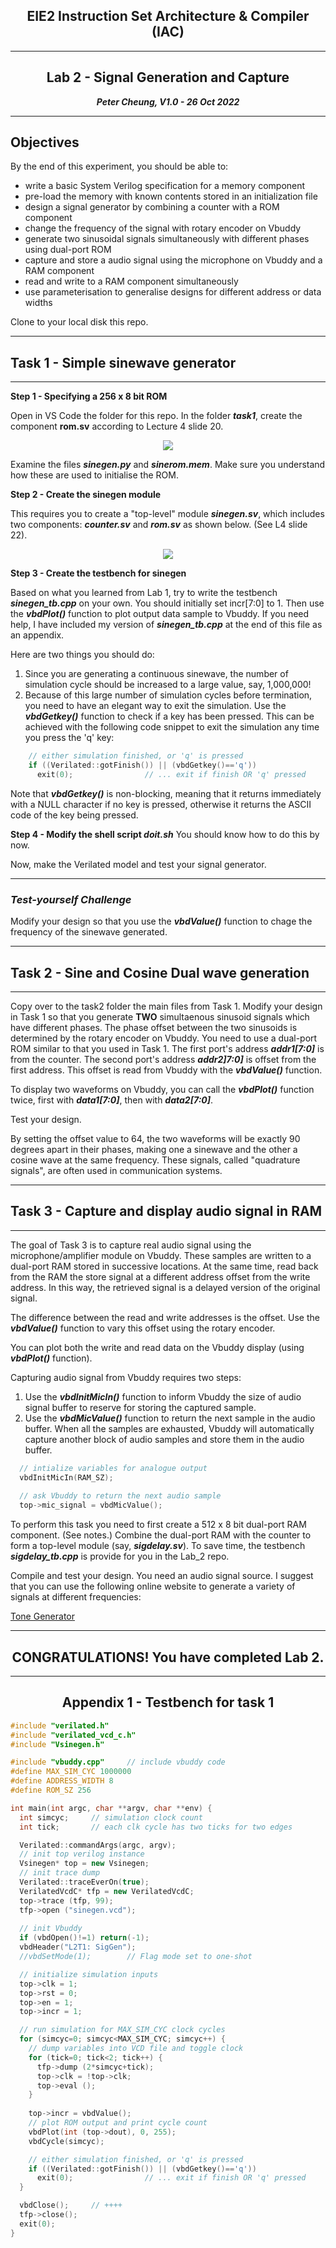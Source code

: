 <center>

## EIE2 Instruction Set Architecture & Compiler (IAC)

---
## Lab 2 - Signal Generation and Capture

**_Peter Cheung, V1.0 - 26 Oct 2022_**

---

</center>

## Objectives
By the end of this experiment, you should be able to:
* write a basic System Verilog specification for a memory component
* pre-load the memory with known contents stored in an initialization file
* design a signal generator by combining a counter with a ROM component
* change the frequency of the signal with rotary encoder on Vbuddy
* generate two sinusoidal signals simultaneously with different phases using dual-port ROM
* capture and store a audio signal using the microphone on Vbuddy and a RAM component
* read and write to a RAM component simultaneously
* use parameterisation to generalise designs for different address or data widths

Clone to your local disk this repo.

---
## Task 1 - Simple sinewave generator
---

**Step 1 - Specifying a 256 x 8 bit ROM**

Open in VS Code the folder for this repo. In the folder **_task1_**,   create the component **__rom.sv__** according to Lecture 4 slide 20.

<p align="center"> <img src="images/rom.jpg" /> </p>

Examine the files **_sinegen.py_** and **_sinerom.mem_**. Make sure you understand how these are used to initialise the ROM.

**Step 2 - Create the sinegen module**

This requires you to create a "top-level" module **_sinegen.sv_**, which includes two components: **_counter.sv_** and **_rom.sv_** as shown below. (See L4 slide 22).

<p align="center"> <img src="images/sinegen.jpg" /> </p>

**Step 3 - Create the testbench for sinegen**

Based on what you learned from Lab 1, try to write the testbench **_sinegen_tb.cpp_** on your own. You should initially set incr[7:0] to 1.  Then use the **_vbdPlot()_** function to plot output data sample to Vbuddy. If you need help, I have included my version of **_sinegen_tb.cpp_** at the end of this file as an appendix.

Here are two things you should do:
1. Since you are generating a continuous sinewave, the number of simulation cycle should be increased to a large value, say, 1,000,000!
2. Because of this large number of simulation cycles before termination, you need to have an elegant way to exit the simulation.  Use the **_vbdGetkey()_** function to check if a key has been pressed.  This can be achieved with the following code snippet to exit the simulation any time you press the 'q' key:
   
```C++
    // either simulation finished, or 'q' is pressed
    if ((Verilated::gotFinish()) || (vbdGetkey()=='q')) 
      exit(0);                // ... exit if finish OR 'q' pressed
```
Note that **_vbdGetkey()_** is non-blocking, meaning that it returns immediately with a NULL character if no key is pressed, otherwise it returns the ASCII code of the key being pressed.

**Step 4 - Modify the shell script _doit.sh_**
You should know how to do this by now.

Now, make the Verilated model and test your signal generator.

---
### _Test-yourself Challenge_

Modify your design so that you use the **_vbdValue()_** function to chage the frequency of the sinewave generated.

---
## Task 2 - Sine and Cosine Dual wave generation 
---

Copy over to the task2 folder the main files from Task 1. Modify your design in Task 1 so that you generate **TWO** simultaenous sinusoid signals which have different phases.  The phase offset between the two sinusoids is determined by the rotary encoder on Vbuddy.  You need to use a dual-port ROM similar to that you used in Task 1. The first port's address **_addr1[7:0]_** is from the counter. The second port's address **_addr2]7:0]_** is offset from the first address.  This offset is read from Vbuddy with the **_vbdValue()_** function.

To display two waveforms on Vbuddy, you can call the **_vbdPlot()_** function twice, first with **_data1[7:0]_**, then with **_data2[7:0]_**.  

Test your design.

By setting the offset value to 64, the two waveforms will be exactly 90 degrees apart in their phases, making one a sinewave and the other a cosine wave at the same frequency.  These signals, called "quadrature signals", are often used in communication systems.

---
## Task 3 - Capture and display audio signal in RAM
---

The goal of Task 3 is to capture real audio signal using the microphone/amplifier module on Vbuddy.  These samples are written to a dual-port RAM stored in successive locations.  At the same time, read back from  the RAM the store signal at a different address offset from the write address.  In this way, the retrieved signal is a delayed version of the original signal.

The difference between the read and write addresses is the offset.  Use the **_vbdValue()_** function to vary this offset using the rotary encoder.

You can plot both the write and read data on the Vbuddy display (using **_vbdPlot()_** function). 

Capturing audio signal from Vbuddy requires two steps:
1. Use the **_vbdInitMicIn()_** function to inform Vbuddy the size of audio signal buffer to reserve for storing the captured sample.
2. Use the **_vbdMicValue()_** function to return the next sample in the audio buffer. When all the samples are exhausted, Vbuddy will automatically capture another block of audio samples and store them in the audio buffer.

```C++
  // intialize variables for analogue output
  vbdInitMicIn(RAM_SZ);
  
  // ask Vbuddy to return the next audio sample
  top->mic_signal = vbdMicValue();
```

To perform this task you need to first create a 512 x 8 bit dual-port RAM component. (See notes.)  Combine the dual-port RAM with the counter to form a top-level module (say, **_sigdelay.sv_**).  To save time, the testbench **_sigdelay_tb.cpp_** is provide for you in the Lab_2 repo.

Compile and test your design.  You need an audio signal source. I suggest that you can use the following online website to generate a variety of signals at different frequencies:

[Tone Generator](https://onlinetonegenerator.com)
<center>

---
## CONGRATULATIONS! You have completed Lab 2.
---
</center>

<center>

## Appendix 1 - Testbench for task 1

</center>

```C++
#include "verilated.h"
#include "verilated_vcd_c.h"
#include "Vsinegen.h"

#include "vbuddy.cpp"     // include vbuddy code
#define MAX_SIM_CYC 1000000
#define ADDRESS_WIDTH 8
#define ROM_SZ 256

int main(int argc, char **argv, char **env) {
  int simcyc;     // simulation clock count
  int tick;       // each clk cycle has two ticks for two edges

  Verilated::commandArgs(argc, argv);
  // init top verilog instance
  Vsinegen* top = new Vsinegen;
  // init trace dump
  Verilated::traceEverOn(true);
  VerilatedVcdC* tfp = new VerilatedVcdC;
  top->trace (tfp, 99);
  tfp->open ("sinegen.vcd");
 
  // init Vbuddy
  if (vbdOpen()!=1) return(-1);
  vbdHeader("L2T1: SigGen");
  //vbdSetMode(1);        // Flag mode set to one-shot

  // initialize simulation inputs
  top->clk = 1;
  top->rst = 0;
  top->en = 1;
  top->incr = 1;

  // run simulation for MAX_SIM_CYC clock cycles
  for (simcyc=0; simcyc<MAX_SIM_CYC; simcyc++) {
    // dump variables into VCD file and toggle clock
    for (tick=0; tick<2; tick++) {
      tfp->dump (2*simcyc+tick);
      top->clk = !top->clk;
      top->eval ();
    }
    
    top->incr = vbdValue();
    // plot ROM output and print cycle count
    vbdPlot(int (top->dout), 0, 255);
    vbdCycle(simcyc);

    // either simulation finished, or 'q' is pressed
    if ((Verilated::gotFinish()) || (vbdGetkey()=='q')) 
      exit(0);                // ... exit if finish OR 'q' pressed
  }

  vbdClose();     // ++++
  tfp->close(); 
  exit(0);
}
```
